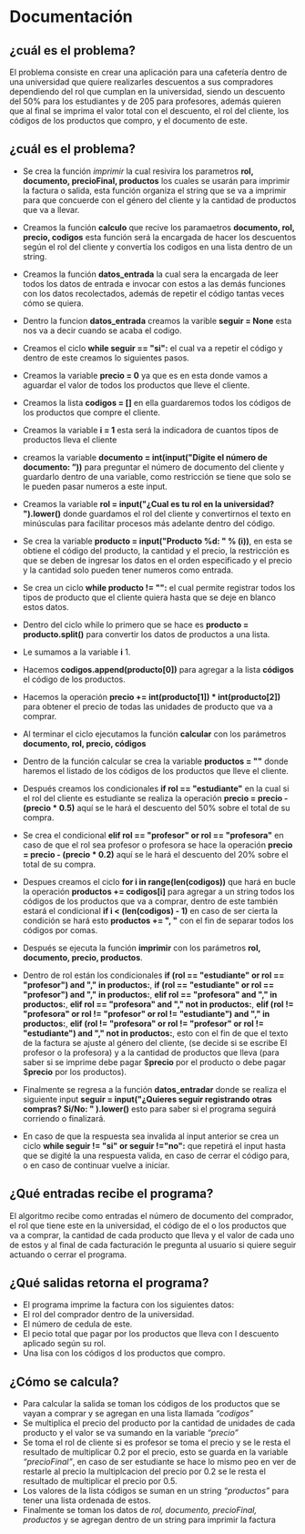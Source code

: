 # Documentación
## ¿cuál es el problema?
El problema consiste en crear una aplicación para una cafetería dentro de una universidad que quiere realizarles descuentos a sus compradores dependiendo del rol que cumplan en la universidad, siendo un descuento del 50% para los estudiantes y de 205 para profesores, además quieren que al final se imprima el valor total con el descuento, el rol del cliente, los códigos de los productos que compro, y el documento de este.

## ¿cuál es el problema? 
* Se crea la función *imprimir* la cual resivira los parametros **rol, documento, precioFinal, productos** los cuales se usarán para imprimir la factura o salida, esta función organiza el string que se va a imprimir para que concuerde con el género del cliente y la cantidad de productos que va a llevar. 

* Creamos la función **calculo** que recive los paramaetros **documento, rol, precio, codigos** esta función será la encargada de hacer los descuentos según el rol del cliente y convertía los codigos en una lista dentro de un string. 

* Creamos la función **datos_entrada** la cual sera la encargada de leer todos los datos de entrada e invocar con estos a las demás funciones con los datos recolectados, además de repetir el código tantas veces cómo se quiera. 

* Dentro la funcion **datos_entrada** creamos la varible **seguir = None** esta nos va a decir cuando se acaba el codigo. 

* Creamos el ciclo **while seguir  == "si":** el cual va a repetir el código y dentro de este creamos lo siguientes pasos. 

* Creamos la variable **precio = 0** ya que es en esta donde vamos a aguardar el valor de todos los productos que lleve el cliente. 

* Creamos la lista **codigos = []** en ella guardaremos todos los códigos de los productos que compre el cliente. 

* Creamos la variable **i = 1** esta será la indicadora de cuantos tipos de productos lleva el cliente 

* creamos la variable **documento =  int(input("Digite el número de documento: ”))** para preguntar el número de documento del cliente y guardarlo dentro de una variable, como restricción se tiene que solo se le pueden pasar numeros a este input. 

* Creamos la variable **rol = input("¿Cual es tu rol en la universidad?  ").lower()** donde guardamos el rol del cliente y convertirnos el texto en minúsculas para facilitar procesos más adelante dentro del código. 

* Se crea la variable **producto = input("Producto %d: " % (i))**, en esta se obtiene el código del producto, la cantidad y el precio, la restricción es que se deben de ingresar los datos en el orden especificado y el precio y la cantidad solo pueden tener numeros como entrada. 

* Se crea un ciclo **while  producto != "":** el cual permite registrar todos los tipos de producto que el cliente quiera hasta que se deje en blanco estos datos. 

* Dentro del ciclo while lo primero que se hace es **producto = producto.split()** para convertir los datos de productos a una lista. 

* Le sumamos a la variable **i**  1.

* Hacemos **codigos.append(producto[0])** para agregar a la lista **códigos** el código de los productos. 

* Hacemos la operación **precio += int(producto[1]) * int(producto[2])** para obtener el precio de todas las unidades de producto que va a comprar. 

* Al terminar el ciclo ejecutamos la función **calcular** con los parámetros **documento, rol, precio, códigos** 

* Dentro de la función calcular se crea la variable **productos = ""** donde haremos el listado de los códigos de los productos que lleve el cliente. 

* Después creamos los condicionales **if rol == "estudiante"** en la cual si el rol del cliente es estudiante se realiza la operación **precio = precio - (precio * 0.5)** aquí se le hará el descuento del 50% sobre el total de su compra. 

* Se crea el condicional **elif rol == "profesor" or rol == "profesora"** en caso de que el rol sea profesor o profesora se hace la operación **precio = precio - (precio * 0.2)**  aquí se le hará el descuento del 20% sobre el total de su compra. 

* Despues creamos el ciclo **for i in range(len(codigos))** que hará en bucle la operación **productos += codigos[i]** para agregar a un string todos los códigos de los productos que va a comprar, dentro de este también estará el condicional **if i < (len(codigos) - 1)** en caso de ser cierta la condición se hará esto **productos += ", "** con el fin de separar todos los códigos por comas. 

* Después se ejecuta la función **imprimir** con los parámetros **rol, documento, precio, productos**. 

* Dentro de rol están los condicionales **if (rol == "estudiante" or rol == "profesor") and "," in productos:**, **if (rol == "estudiante" or rol == "profesor") and "," in productos:**, **elif rol == "profesora" and "," in productos:**, **elif rol == "profesora" and "," not in productos:**, **elif (rol != "profesora" or rol != "profesor" or rol != "estudiante") and "," in productos:**, **elif (rol != "profesora" or rol != "profesor" or rol != "estudiante") and "," not in productos:**, esto con el fin de que el texto de la factura se ajuste al género del cliente, (se decide si se escribe El profesor o la profesora) y a la cantidad de productos que lleva (para saber si se imprime debe pagar $**precio** por el producto o debe pagar $**precio** por los productos). 

* Finalmente se regresa a la función **datos_entradar** donde se realiza el siguiente input **seguir = input("¿Quieres seguir registrando otras compras? Si/No: " ).lower()** esto para saber si el programa seguirá corriendo o finalizará. 

* En caso de que la respuesta sea invalida al input anterior se crea un ciclo **while seguir != "si" or seguir !="no":** que repetirá el input hasta que se digité la una respuesta valida, en caso de cerrar  el código para, o en caso de continuar vuelve a iniciar. 

## ¿Qué entradas recibe el programa?
El algoritmo recibe como entradas el número de documento del comprador, el rol que tiene este en la universidad, el código de el o los productos que va a comprar, la cantidad de cada producto que lleva y el valor de cada uno de estos y al final de cada facturación le pregunta al usuario si quiere seguir actuando o cerrar el programa. 

## ¿Qué salidas retorna el programa?
* El programa imprime la factura con los siguientes datos: 
* El rol del comprador dentro de la universidad.  
* El número de cedula de este. 
* El pecio total que pagar por los productos que lleva con l descuento aplicado según su rol. 
* Una lisa con los códigos d los productos que compro. 

## ¿Cómo se calcula?
* Para calcular la salida se toman los códigos de los productos que se vayan a comprar y se agregan en una lista llamada _“codigos”_
* Se multiplica el precio del producto por la cantidad de unidades de cada producto y el valor se va sumando en la variable _“precio”_ 
* Se toma el rol de cliente si es profesor se toma el precio y se le resta el resultado de multiplicar 0.2 por el precio, esto se guarda en la variable _“precioFinal”_, en caso de ser estudiante se hace lo mismo peo en ver de restarle al precio la multiplcacion del precio por 0.2 se le resta el resultado de multiplicar el precio por 0.5. 
* Los valores de la lista códigos se suman en un string _“productos”_ para tener una lista ordenada de estos. 
* Finalmente se toman los datos de _rol, documento, precioFinal, productos_ y se agregan dentro de un string para imprimir la factura 
